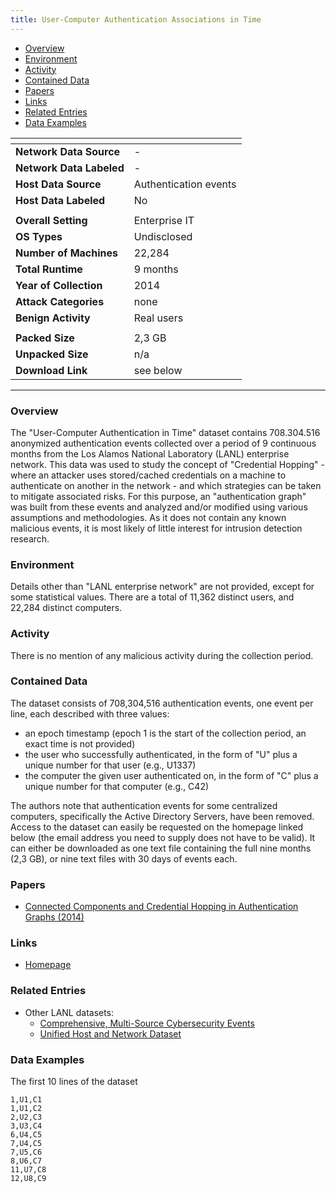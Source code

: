 ```yaml
---
title: User-Computer Authentication Associations in Time
---
```


- [Overview](#overview)
- [Environment](#environment)
- [Activity](#activity)
- [Contained Data](#contained-data)
- [Papers](#papers)
- [Links](#links)
- [Related Entries](#related-entries)
- [Data Examples](#data-examples)

| <!-- -->                 | <!-- -->              |
|--------------------------|-----------------------|
| **Network Data Source**  | -                     |
| **Network Data Labeled** | -                     |
| **Host Data Source**     | Authentication events |
| **Host Data Labeled**    | No                    |
|                          |                       |
| **Overall Setting**      | Enterprise IT         |
| **OS Types**             | Undisclosed           |
| **Number of Machines**   | 22,284                |
| **Total Runtime**        | 9 months              |
| **Year of Collection**   | 2014                  |
| **Attack Categories**    | none                  |
| **Benign Activity**      | Real users            |
|                          |                       |
| **Packed Size**          | 2,3 GB                |
| **Unpacked Size**        | n/a                   |
| **Download Link**        | see below             |

***

### Overview
The "User-Computer Authentication in Time" dataset contains 708.304.516 anonymized authentication events collected over a period of 9 continuous months from the Los Alamos National Laboratory (LANL) enterprise network.
This data was used to study the concept of "Credential Hopping" - where an attacker uses stored/cached credentials on a machine to authenticate on another in the network - and which strategies can be taken to mitigate associated risks.
For this purpose, an "authentication graph" was built from these events and analyzed and/or modified using various assumptions and methodologies.
As it does not contain any known malicious events, it is most likely of little interest for intrusion detection research.

### Environment
Details other than "LANL enterprise network" are not provided, except for some statistical values.
There are a total of 11,362 distinct users, and 22,284 distinct computers.

### Activity
There is no mention of any malicious activity during the collection period.

### Contained Data
The dataset consists of 708,304,516 authentication events, one event per line, each described with three values:
- an epoch timestamp (epoch 1 is the start of the collection period, an exact time is not provided)
- the user who successfully authenticated, in the form of "U" plus a unique number for that user (e.g., U1337)
- the computer the given user authenticated on, in the form of "C" plus a unique number for that computer (e.g., C42)

The authors note that authentication events for some centralized computers, specifically the Active Directory Servers, have been removed.
Access to the dataset can easily be requested on the homepage linked below (the email address you need to supply does not have to be valid).
It can either be downloaded as one text file containing the full nine months (2,3 GB), or nine text files with 30 days of events each.

### Papers
- [Connected Components and Credential Hopping in Authentication Graphs (2014)](https://doi.org/10.1109/SITIS.2014.95)

### Links
- [Homepage](https://csr.lanl.gov/data/auth/)

### Related Entries
- Other LANL datasets:
    - [Comprehensive, Multi-Source Cybersecurity Events](/intrusion-detection-datasets/content/datasets/comp_multi_source_cybersec_events)
    - [Unified Host and Network Dataset](/intrusion-detection-datasets/content/datasets/unified_host_and_network_dataset)

### Data Examples
The first 10 lines of the dataset
```
1,U1,C1
1,U1,C2
2,U2,C3
3,U3,C4
6,U4,C5
7,U4,C5
7,U5,C6
8,U6,C7
11,U7,C8
12,U8,C9
```